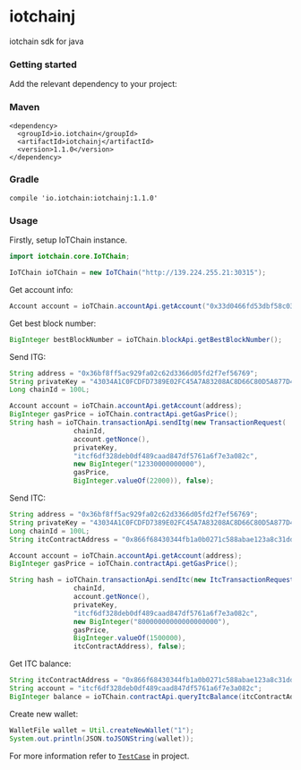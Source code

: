 # iotchainj
iotchain sdk for java

### Getting started
Add the relevant dependency to your project:

### Maven
```
<dependency>
  <groupId>io.iotchain</groupId>
  <artifactId>iotchainj</artifactId>
  <version>1.1.0</version>
</dependency>
```

### Gradle
```
compile 'io.iotchain:iotchainj:1.1.0'
```

### Usage

Firstly, setup IoTChain instance. 
```java
import iotchain.core.IoTChain;

IoTChain ioTChain = new IoTChain("http://139.224.255.21:30315");
```

Get account info:
```java
Account account = ioTChain.accountApi.getAccount("0x33d0466fd53dbf58c034c851a0289ff2cc8514ca");
```

Get best block number:
```java
BigInteger bestBlockNumber = ioTChain.blockApi.getBestBlockNumber();
```

Send ITG:
```java
String address = "0x36bf8ff5ac929fa02c62d3366d05fd2f7ef56769";
String privateKey = "43034A1C0FCDFD7389E02FC45A7A83208AC8D66C80D5A877D44641D1D7CAC64C";
Long chainId = 100L;

Account account = ioTChain.accountApi.getAccount(address);
BigInteger gasPrice = ioTChain.contractApi.getGasPrice();
String hash = ioTChain.transactionApi.sendItg(new TransactionRequest(
                chainId,
                account.getNonce(),
                privateKey,
                "itcf6df328deb0df489caad847df5761a6f7e3a082c",
                new BigInteger("12330000000000"),
                gasPrice,
                BigInteger.valueOf(22000)), false);
```

Send ITC:
```java
String address = "0x36bf8ff5ac929fa02c62d3366d05fd2f7ef56769";
String privateKey = "43034A1C0FCDFD7389E02FC45A7A83208AC8D66C80D5A877D44641D1D7CAC64C";
Long chainId = 100L;
String itcContractAddress = "0x866f68430344fb1a0b0271c588abae123a8c31dd";

Account account = ioTChain.accountApi.getAccount(address);
BigInteger gasPrice = ioTChain.contractApi.getGasPrice();

String hash = ioTChain.transactionApi.sendItc(new ItcTransactionRequest(
                chainId,
                account.getNonce(),
                privateKey,
                "itcf6df328deb0df489caad847df5761a6f7e3a082c",
                new BigInteger("80000000000000000000"),
                gasPrice,
                BigInteger.valueOf(1500000),
                itcContractAddress), false);
```

Get ITC balance:
```java
String itcContractAddress = "0x866f68430344fb1a0b0271c588abae123a8c31dd";
String account = "itcf6df328deb0df489caad847df5761a6f7e3a082c";
BigInteger balance = ioTChain.contractApi.queryItcBalance(itcContractAddress, account);
```

Create new wallet:
```java
WalletFile wallet = Util.createNewWallet("1");
System.out.println(JSON.toJSONString(wallet));
```

For more information refer to [`TestCase`](https://github.com/iot-block/iotchainj/tree/master/src/test/java/iotchain/core) in project.
